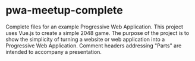 # pwa-meetup-complete
Complete files for an example Progressive Web Application.
This project uses Vue.js to create a simple 2048 game. The purpose of the project is to show the simplicity of turning a website or web application into a Progressive Web Application. Comment headers addressing "Parts" are intended to accompany a presentation.
